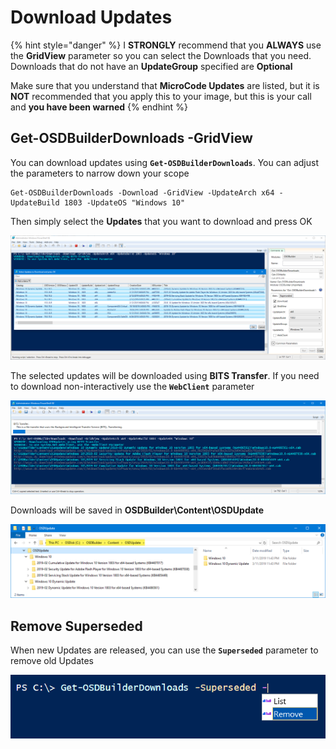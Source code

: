 # Download Updates

{% hint style="danger" %}
I **STRONGLY** recommend that you **ALWAYS** use the **GridView** parameter so you can select the Downloads that you need.  Downloads that do not have an **UpdateGroup** specified are **Optional**

Make sure that you understand that **MicroCode Updates** are listed, but it is **NOT** recommended that you apply this to your image, but this is your call and **you have been warned**
{% endhint %}

## Get-OSDBuilderDownloads -GridView

You can download updates using **`Get-OSDBuilderDownloads`**.  You can adjust the parameters to narrow down your scope

```text
Get-OSDBuilderDownloads -Download -GridView -UpdateArch x64 -UpdateBuild 1803 -UpdateOS "Windows 10"
```

Then simply select the **Updates** that you want to download and press OK

![](../../../.gitbook/assets/image%20%2828%29.png)

The selected updates will be downloaded using **BITS Transfer**.  If you need to download non-interactively use the **`WebClient`** parameter

![](../../../.gitbook/assets/image%20%2823%29.png)

Downloads will be saved in **OSDBuilder\Content\OSDUpdate**

![](../../../.gitbook/assets/image%20%2861%29.png)

## Remove Superseded

When new Updates are released, you can use the **`Superseded`** parameter to remove old Updates

![](../../../.gitbook/assets/image%20%286%29.png)

